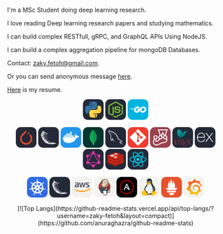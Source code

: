 I'm a MSc Student doing deep learning research.

I love reading Deep learning research papers and studying mathematics.

I can build complex RESTfull, gRPC, and GraphQL APIs Using NodeJS.

I can build a complex aggregation pipeline for mongoDB Databases. 

Contact: zaky.fetoh@gmail.com.

Or you can send anonymous message [here](https://forms.gle/8dsNK1m6Hk8chgFi7).

[Here](https://github.com/zaky-fetoh/MyCV/blob/master/ZAky.pdf) is my resume.


<p align="center">
<img src="./icons/Python-Dark.svg" width="48"> 
<img src="./icons/NodeJS-Dark.svg" width="48"> 
<img src="./icons/GoLang.svg" width="48" >
</p>
<p align="center">
<img src="./icons/PyTorch-Dark.svg" width="48">  
 <img src="./icons/Flask-Dark.svg" width="48">    
   <img src="./icons/Docker.svg" width="48">   
   <img src="./icons/MongoDB.svg" width="48"> 
  <img src="./icons/MySQL-Dark.svg" width="48"> 
    <img src="./icons/Git.svg" width="48">       
  <img src="./icons/Jest.svg" width="48">  
   <img src="./icons/LaTeX-Dark.svg" width="48">  
  <img src="./icons/ExpressJS-Dark.svg" width="48"> 
  <img src="./icons/GraphQL-Dark.svg" width="48"> 
   <img src="./icons/Redis-Dark.svg" width="48"> 
  <img src="./icons/React-Dark.svg" width="48">
</p>

<p align="center">
<img src="./icons/Kubernetes.svg" width="48">  
 <img src="./icons/Flask-Dark.svg" width="48">    
<img src="./icons/AWS-Light.svg" width="48">
 <img src="./icons/Jenkins-Light.svg" width="48">
 <img src="./icons/Ansible.svg" width="48">
 <img src="./icons/Linux-Light.svg" width="48">
 <img src="./icons/Prometheus.svg" width="48">
 <img src="./icons/Grafana-Light.svg" width="48">
</p><p align="center">
[![Top Langs](https://github-readme-stats.vercel.app/api/top-langs/?username=zaky-fetoh&layout=compact)](https://github.com/anuraghazra/github-readme-stats)
</p>
